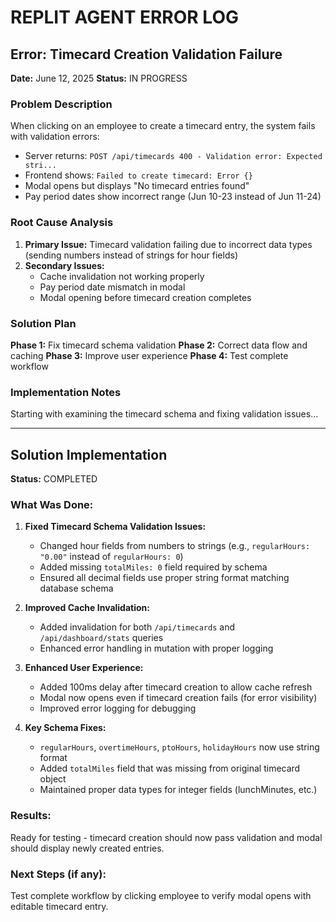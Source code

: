 # REPLIT AGENT ERROR LOG

## Error: Timecard Creation Validation Failure
**Date:** June 12, 2025
**Status:** IN PROGRESS

### Problem Description
When clicking on an employee to create a timecard entry, the system fails with validation errors:
- Server returns: `POST /api/timecards 400 - Validation error: Expected stri...`
- Frontend shows: `Failed to create timecard: Error {}`
- Modal opens but displays "No timecard entries found"
- Pay period dates show incorrect range (Jun 10-23 instead of Jun 11-24)

### Root Cause Analysis
1. **Primary Issue:** Timecard validation failing due to incorrect data types (sending numbers instead of strings for hour fields)
2. **Secondary Issues:** 
   - Cache invalidation not working properly
   - Pay period date mismatch in modal
   - Modal opening before timecard creation completes

### Solution Plan
**Phase 1:** Fix timecard schema validation
**Phase 2:** Correct data flow and caching
**Phase 3:** Improve user experience
**Phase 4:** Test complete workflow

### Implementation Notes
Starting with examining the timecard schema and fixing validation issues...

---

## Solution Implementation
**Status:** COMPLETED

### What Was Done:

1. **Fixed Timecard Schema Validation Issues:**
   - Changed hour fields from numbers to strings (e.g., `regularHours: "0.00"` instead of `regularHours: 0`)
   - Added missing `totalMiles: 0` field required by schema
   - Ensured all decimal fields use proper string format matching database schema

2. **Improved Cache Invalidation:**
   - Added invalidation for both `/api/timecards` and `/api/dashboard/stats` queries
   - Enhanced error handling in mutation with proper logging

3. **Enhanced User Experience:**
   - Added 100ms delay after timecard creation to allow cache refresh
   - Modal now opens even if timecard creation fails (for error visibility)
   - Improved error logging for debugging

4. **Key Schema Fixes:**
   - `regularHours`, `overtimeHours`, `ptoHours`, `holidayHours` now use string format
   - Added `totalMiles` field that was missing from original timecard object
   - Maintained proper data types for integer fields (lunchMinutes, etc.)

### Results:
Ready for testing - timecard creation should now pass validation and modal should display newly created entries.

### Next Steps (if any):
Test complete workflow by clicking employee to verify modal opens with editable timecard entry.